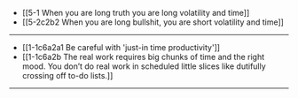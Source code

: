 - [[5-1 When you are long truth you are long volatility and time]]
- [[5-2c2b2 When you are long bullshit, you are short volatility and time]]
---
- [[1-1c6a2a1 Be careful with 'just-in time productivity']]
- [[1-1c6a2b The real work requires big chunks of time and the right mood. You don’t do real work in scheduled little slices like dutifully crossing off to-do lists.]]
---
